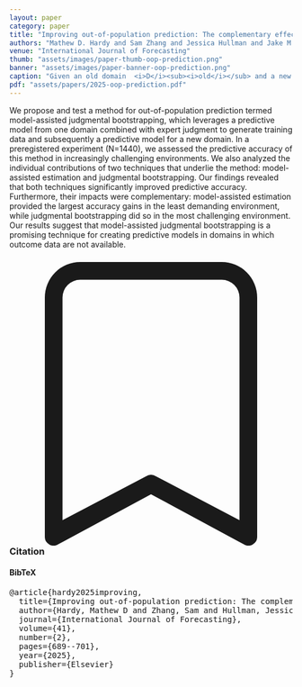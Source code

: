 ```yaml
---
layout: paper
category: paper
title: "Improving out-of-population prediction: The complementary effects of model assistance and judgmental bootstrapping"
authors: "Mathew D. Hardy and Sam Zhang and Jessica Hullman and Jake M. Hofman and Daniel G. Goldstein"
venue: "International Journal of Forecasting"
thumb: "assets/images/paper-thumb-oop-prediction.png"
banner: "assets/images/paper-banner-oop-prediction.png"
caption: "Given an old domain  <i>D</i><sub><i>old</i></sub> and a new domain <i>D</i><sub><i>new</i></sub>, model-assisted judgmental bootstrapping is a five-step process. (a) Based on the target case in the new domain, an expert identifies a set of predictor values to input into the old-domain model in order to obtain a prediction that the expert can consult later. (b) The old-domain model creates a prediction for the input designated. (c) The expert reviews the output in light of the inputs and records their best estimate for the target case in the new domain. (d) When a sufficient number of pairs of expert estimates and new cases are in hand, they are used to train a judgmental bootstrapping model to predict the expert's estimates. (e) The bootstrapping model is ready to forecast new cases in the new domain."
pdf: "assets/papers/2025-oop-prediction.pdf"
---
```


<!-- abstract -->

We propose and test a method for out-of-population prediction termed model-assisted judgmental bootstrapping, which leverages a predictive model from one domain combined with expert judgment to generate training data and subsequently a predictive model for a new domain. In a preregistered experiment (N=1440), we assessed the predictive accuracy of this method in increasingly challenging environments. We also analyzed the individual contributions of two techniques that underlie the method: model-assisted estimation and judgmental bootstrapping. Our findings revealed that both techniques significantly improved predictive accuracy. Furthermore, their impacts were complementary: model-assisted estimation provided the largest accuracy gains in the least demanding environment, while judgmental bootstrapping did so in the most challenging environment. Our results suggest that model-assisted judgmental bootstrapping is a promising technique for creating predictive models in domains in which outcome data are not available.

<h3><svg xmlns="http://www.w3.org/2000/svg" fill="currentColor" class="bi bi-bookmark" viewBox="0 0 16 16">
  <path d="M2 2a2 2 0 0 1 2-2h8a2 2 0 0 1 2 2v13.5a.5.5 0 0 1-.777.416L8 13.101l-5.223 2.815A.5.5 0 0 1 2 15.5V2zm2-1a1 1 0 0 0-1 1v12.566l4.723-2.482a.5.5 0 0 1 .554 0L13 14.566V2a1 1 0 0 0-1-1H4z"/>
</svg> Citation</h3>
<div class="bibtex">
<!-- bibtex -->
<h4>BibTeX</h4>
<pre>
@article{hardy2025improving,
  title={Improving out-of-population prediction: The complementary effects of model assistance and judgmental bootstrapping},
  author={Hardy, Mathew D and Zhang, Sam and Hullman, Jessica and Hofman, Jake M and Goldstein, Daniel G},
  journal={International Journal of Forecasting},
  volume={41},
  number={2},
  pages={689--701},
  year={2025},
  publisher={Elsevier}
}
</pre>
</div>
